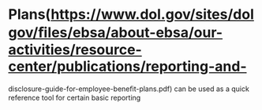 # Plans(https://www.dol.gov/sites/dolgov/ﬁles/ebsa/about-ebsa/our-activities/resource-center/publications/reporting-and-

disclosure-guide-for-employee-beneﬁt-plans.pdf) can be used as a quick reference tool for certain basic reporting